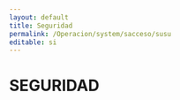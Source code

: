 ```yaml
---
layout: default
title: Seguridad
permalink: /Operacion/system/sacceso/susu
editable: si
---
```


# SEGURIDAD

